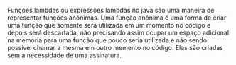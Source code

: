 Funções lambdas ou expressões lambdas no java são uma maneira de representar funções anônimas.
Uma função anônima é uma forma de criar uma função que somente será utilizada em um momento no código e depois será descartada, não precisando assim ocupar um espaço adicional na memória para uma função que pouco seria utilizada e não sendo possível chamar a mesma em outro memento no código. Elas são criadas sem a necessidade de uma assinatura.

